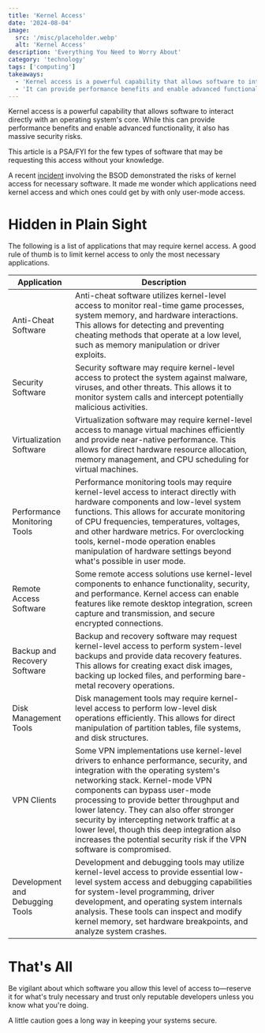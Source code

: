 ```yaml
---
title: 'Kernel Access'
date: '2024-08-04'
image:
  src: '/misc/placeholder.webp'
  alt: 'Kernel Access'
description: 'Everything You Need to Worry About'
category: 'technology'
tags: ['computing']
takeaways:
  - 'Kernel access is a powerful capability that allows software to interact directly with an operating systems core.'
  - 'It can provide performance benefits and enable advanced functionality, but also has massive security risks.'
---
```


Kernel access is a powerful capability that allows software to interact directly with an operating system's core. While this can provide performance benefits and enable advanced functionality, it also has massive security risks.

This article is a PSA/FYI for the few types of software that may be requesting this access without your knowledge.

A recent [incident](/writing/a-simple-operating-system) involving the BSOD demonstrated the risks of kernel access for necessary software. It made me wonder which applications need kernel access and which ones could get by with only user-mode access.

# Hidden in Plain Sight

The following is a list of applications that may require kernel access. A good rule of thumb is to limit kernel access to only the most necessary applications.

| Application                     | Description                                                                                                                                                                                                                                                                                                                                                                                                                                                      |
| ------------------------------- | ---------------------------------------------------------------------------------------------------------------------------------------------------------------------------------------------------------------------------------------------------------------------------------------------------------------------------------------------------------------------------------------------------------------------------------------------------------------- |
| Anti-Cheat Software             | Anti-cheat software utilizes kernel-level access to monitor real-time game processes, system memory, and hardware interactions. This allows for detecting and preventing cheating methods that operate at a low level, such as memory manipulation or driver exploits.                                                                                                                                                                                           |
| Security Software               | Security software may require kernel-level access to protect the system against malware, viruses, and other threats. This allows it to monitor system calls and intercept potentially malicious activities.                                                                                                                                                                                                                                                      |
| Virtualization Software         | Virtualization software may require kernel-level access to manage virtual machines efficiently and provide near-native performance. This allows for direct hardware resource allocation, memory management, and CPU scheduling for virtual machines.                                                                                                                                                                                                             |
| Performance Monitoring Tools    | Performance monitoring tools may require kernel-level access to interact directly with hardware components and low-level system functions. This allows for accurate monitoring of CPU frequencies, temperatures, voltages, and other hardware metrics. For overclocking tools, kernel-mode operation enables manipulation of hardware settings beyond what's possible in user mode.                                                                              |
| Remote Access Software          | Some remote access solutions use kernel-level components to enhance functionality, security, and performance. Kernel access can enable features like remote desktop integration, screen capture and transmission, and secure encrypted connections.                                                                                                                                                                                                              |
| Backup and Recovery Software    | Backup and recovery software may request kernel-level access to perform system-level backups and provide data recovery features. This allows for creating exact disk images, backing up locked files, and performing bare-metal recovery operations.                                                                                                                                                                                                             |
| Disk Management Tools           | Disk management tools may require kernel-level access to perform low-level disk operations efficiently. This allows for direct manipulation of partition tables, file systems, and disk structures.                                                                                                                                                                                                                                                              |
| VPN Clients                     | Some VPN implementations use kernel-level drivers to enhance performance, security, and integration with the operating system's networking stack. Kernel-mode VPN components can bypass user-mode processing to provide better throughput and lower latency. They can also offer stronger security by intercepting network traffic at a lower level, though this deep integration also increases the potential security risk if the VPN software is compromised. |
| Development and Debugging Tools | Development and debugging tools may utilize kernel-level access to provide essential low-level system access and debugging capabilities for system-level programming, driver development, and operating system internals analysis. These tools can inspect and modify kernel memory, set hardware breakpoints, and analyze system crashes.                                                                                                                       |

# That's All

Be vigilant about which software you allow this level of access to—reserve it for what's truly necessary and trust only reputable developers unless you know what you're doing.

A little caution goes a long way in keeping your systems secure.
